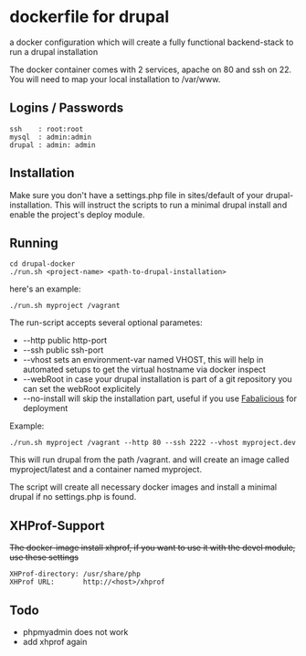 # dockerfile for drupal

a docker configuration which will create a fully functional backend-stack to run a drupal installation

The docker container comes with 2 services, apache on 80 and ssh on 22. You will need to map your local installation to /var/www.

## Logins / Passwords

    ssh    : root:root
    mysql  : admin:admin
    drupal : admin: admin


## Installation

Make sure you don't have a settings.php file in sites/default of your drupal-installation. This will instruct the scripts to run a minimal drupal install and enable the project's deploy module.

## Running

    cd drupal-docker
    ./run.sh <project-name> <path-to-drupal-installation>

here's an example:

    ./run.sh myproject /vagrant

The run-script accepts several optional parametes:

* --http <port> public http-port
* --ssh <port> public ssh-port
* --vhost <name> sets an environment-var named VHOST, this will help in automated setups to get the virtual hostname via docker inspect
* --webRoot <root-folder> in case your drupal installation is part of a git repository you can set the webRoot explicitely
* --no-install will skip the installation part, useful if you use [Fabalicious](https://github.com/stmh/fabalicious) for deployment

Example:

    ./run.sh myproject /vagrant --http 80 --ssh 2222 --vhost myproject.dev



This will run drupal from the path /vagrant. and will create an image called myproject/latest and a container named myproject.

The script will create all necessary docker images and install a minimal drupal if no settings.php is found.

## XHProf-Support

~~The docker-image install xhprof, if you want to use it with the devel module, use these settings~~

    XHProf-directory: /usr/share/php
    XHProf URL:       http://<host>/xhprof

## Todo

* phpmyadmin does not work
* add xhprof again
